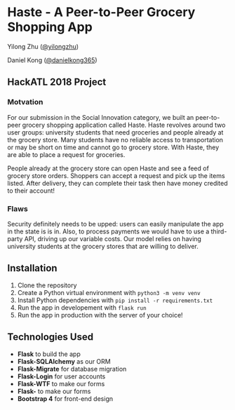 # Haste - A Peer-to-Peer Grocery Shopping App
Yilong Zhu ([@yilongzhu](https://github.com/yilongzhu "Allen's GitHub"))

Daniel Kong ([@danielkong365](https://github.com/danielkong365 "Daniel's GitHub"))


## HackATL 2018 Project
### Motvation
For our submission in the Social Innovation category, we built an peer-to-peer grocery shopping application called Haste. Haste revolves around two user groups: university students that need groceries and people already at the grocery store. Many students have no reliable access to transportation or may be short on time and cannot go to grocery store. With Haste, they are able to place a request for groceries.

People already at the grocery store can open Haste and see a feed of grocery store orders. Shoppers can accept a request and pick up the items listed. After delivery, they can complete their task then have money credited to their account!

### Flaws
Security definitely needs to be upped: users can easily manipulate the app in the state is is in. Also, to process payments we would have to use a third-party API, driving up our variable costs. Our model relies on having university students at the grocery stores that are willing to deliver.


## Installation
1. Clone the repository
2. Create a Python virtual environment with `python3 -m venv venv`
3. Install Python dependencies with `pip install -r requirements.txt`
4. Run the app in developement with `flask run`
5. Run the app in production with the server of your choice!


## Technologies Used
* **Flask** to build the app
* **Flask-SQLAlchemy** as our ORM
* **Flask-Migrate** for database migration
* **Flask-Login** for user accounts
* **Flask-WTF** to make our forms
* **Flask-** to make our forms
* **Bootstrap 4** for front-end design
